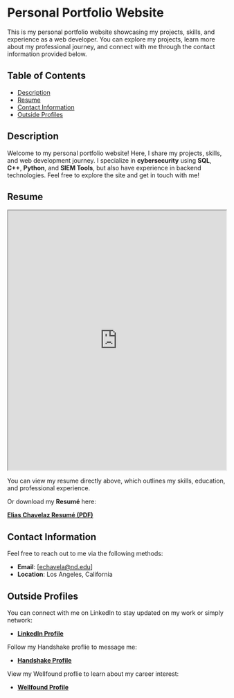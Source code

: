 # Personal Portfolio Website

This is my personal portfolio website showcasing my projects, skills, and experience as a web developer. You can explore my projects, learn more about my professional journey, and connect with me through the contact information provided below.

## Table of Contents
- [Description](#description)
- [Resume](#resume)
- [Contact Information](#contact-information)
- [Outside Profiles](#outside-profiles)

## Description

Welcome to my personal portfolio website! Here, I share my projects, skills, and web development journey. I specialize in **cybersecurity** using **SQL**, **C++**, **Python**, and **SIEM Tools**, but also have experience in backend technologies. Feel free to explore the site and get in touch with me!

## Resume

<iframe src="https://docs.google.com/gview?url=https://raw.githubusercontent.com/EliasChv/EliasChv.github.io/main/Elias%20Chavelaz%20Engineering%20Resum%C3%A9.pdf&embedded=true" width="100%" height="600px"></iframe>

You can view my resume directly above, which outlines my skills, education, and professional experience.

Or download my **Resumé** here:

[**Elias Chavelaz Resumé (PDF)**](https://raw.githubusercontent.com/EliasChv/EliasChv.github.io/main/Elias%20Chavelaz%20Engineering%20Resum%C3%A9.pdf)


## Contact Information

Feel free to reach out to me via the following methods:

- **Email**: [echavela@nd.edu]
- **Location**: Los Angeles, California

## Outside Profiles

You can connect with me on LinkedIn to stay updated on my work or simply network:
- [**LinkedIn Profile**](https://www.linkedin.com/in/elias-chavelaz/)

Follow my Handshake proflie to message me:
- [**Handshake Profile**](https://app.joinhandshake.com/profiles/tuuv6n)

View my Wellfound proflie to learn about my career interest:
- [**Wellfound Profile**](https://wellfound.com/u/elias-chavelaz)


